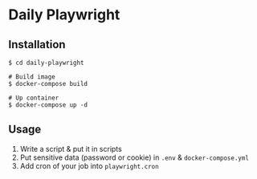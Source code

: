 # Daily Playwright

## Installation

```shell
$ cd daily-playwright

# Build image
$ docker-compose build

# Up container
$ docker-compose up -d
```

## Usage

1. Write a script & put it in scripts
2. Put sensitive data (password or cookie) in `.env` & `docker-compose.yml`
3. Add cron of your job into `playwright.cron`
